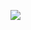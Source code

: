 <!---# <p align="center">[🪐](https://github.com/lachesis17)</p>
--->

[![](https://user-images.githubusercontent.com/78860436/195997386-fe198a00-5e93-403d-913e-3f1f0274e224.png)](https://github.com/lachesis17)

<!---

- 👋 Hi, I’m @lachesis17
- 👀 I’m interested in ...

- 🌱 I’m currently learning ...
- 💞️ I’m looking to collaborate on ...
- 📫 How to reach me ...


lachesis17/lachesis17 is a ✨ special ✨ repository because its `README.md` (this file) appears on your GitHub profile.
You can click the Preview link to take a look at your changes.
--->
